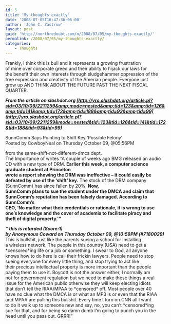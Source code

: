 ```yaml
---
id: 5
title: 'My thoughts exactly'
date: '2008-07-05T16:47:36-05:00'
author: 'John C. Zastrow'
layout: post
guid: 'http://northredoubt.com/n/2008/07/05/my-thoughts-exactly/'
permalink: /2008/07/05/my-thoughts-exactly/
categories:
    - Thoughts
---
```


Frankly, I think this is bull and it represents a growing frustration  
of mine over corporate greed and their ability to hijack our laws for  
the benefit their own interests through sludgehammer oppression of the  
free expression and creativity of the Amerian people. Everyone just  
grow up AND THINK ABOUT THE FUTURE PAST THE NEXT FISCAL QUARTER.

 ***From the article on slashdot.org [http://yro.slashdot.org/article.pl?sid=03/10/09/2211259&amp;mode=nested&amp;tid=123&amp;tid=126&amp;tid=141&amp;tid=172&amp;tid=188&amp;tid=93&amp;tid=99](http://yro.slashdot.org/article.pl?sid=03/10/09/2211259&mode=nested&tid=123&tid=126&tid=141&tid=172&tid=188&tid=93&tid=99)***

SunnComm Says Pointing to Shift Key ‘Possible Felony’  
Posted by CowboyNeal on Thursday October 09, @05:56PM  
  
from the same-shift-not-different-dmca dept.  
The Importance of writes “A couple of weeks ago BMG released an audio CD with a new type of DRM. **Earlier this week, a computer science graduate student at Princeton  
wrote a report showing the DRM was ineffective – it could easily be  
defeated by use of the ‘shift’ key.** The stock of the DRM company (SunnComm) has since fallen by 20%. **Now,  
SunnComm plans to sue the student under the DMCA and claim that  
SunnComm’s reputation has been falsely damaged. According to SunnComm’s  
CEO, ‘No matter what their credentials or rationale, it is wrong to use  
one’s knowledge and the cover of academia to facilitate piracy and  
theft of digital property.'”**

***” this is retarded (Score:1)  
by Anonymous Coward on Thursday October 09, @10:59PM (#7180029)***   
This is bullshit, just like the parents sueing a school for installing  
a wireless network. The people in this country (USA) need to get a  
\*censored\*ing life or a job or something. I swear to God, all anyone  
knows how to do here is call their frickin lawyers. People need to stop  
sueing everyone for every little thing, and stop trying to act like  
their precious intellectual property is more important than the people  
paying them to use it. Boycott is not the answer either, I normally am  
not for government regulation but we need to make these things a real  
issue for the American public otherwise they will keep electing idiots  
that don’t tell the RIAA/MPAA to \*censored\* off. Most people over 40  
have no clue what the DMCA is or what an MP3 is or even that the RIAA  
and MPAA are pulling this bullshit. Every time I turn on CNN all I want  
to do it walk up to someone new and say, no, you can’t \*censored\*ing  
sue for that, and for being so damn dumb I’m going to punch you in the  
head until you pass out. GRRR!”